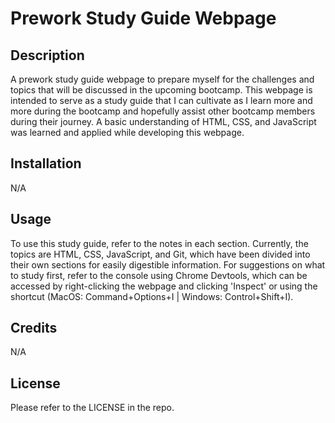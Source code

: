 # Prework Study Guide Webpage

## Description

A prework study guide webpage to prepare myself for the challenges and topics that will be discussed in the upcoming bootcamp. This webpage is intended to serve as a study guide that I can cultivate as I learn more and more during the bootcamp and hopefully assist other bootcamp members during their journey. A basic understanding of HTML, CSS, and JavaScript was learned and applied while developing this webpage.

## Installation

N/A

## Usage

To use this study guide, refer to the notes in each section. Currently, the topics are HTML, CSS, JavaScript, and Git, which have been divided into their own sections for easily digestible information. For suggestions on what to study first, refer to the console using Chrome Devtools, which can be accessed by right-clicking the webpage and clicking 'Inspect' or using the shortcut (MacOS: Command+Options+I | Windows: Control+Shift+I).

## Credits

N/A

## License

Please refer to the LICENSE in the repo.